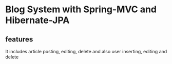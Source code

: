 # Blog System with Spring-MVC and Hibernate-JPA

## features
It includes article posting, editing, delete and also user inserting, editing and delete
